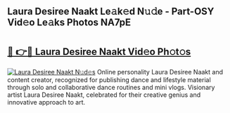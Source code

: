 ## Laura Desiree Naakt Le𝚊k𝚎d N𝚞𝚍e - Part-OSY Vid𝚎o Le𝚊ks Photos NA7pE

# <h2><a href="http://fb4nuh.evod.top/?m=Laura+Desiree+Naakt">🔗 👉🔴 Laura Desiree Naakt Vid𝚎o Ph𝚘t𝚘s</a></h2>

[![Laura Desiree Naakt N𝚞d𝚎s](https://i.imgur.com/8V9OHl7.gif)](http://fb4nuh.evod.top/?m=Laura+Desiree+Naakt)
Online personality Laura Desiree Naakt and content creator, recognized for publishing dance and lifestyle material through solo and collaborative dance routines and mini vlogs. Visionary artist Laura Desiree Naakt, celebrated for their creative genius and innovative approach to art. 
